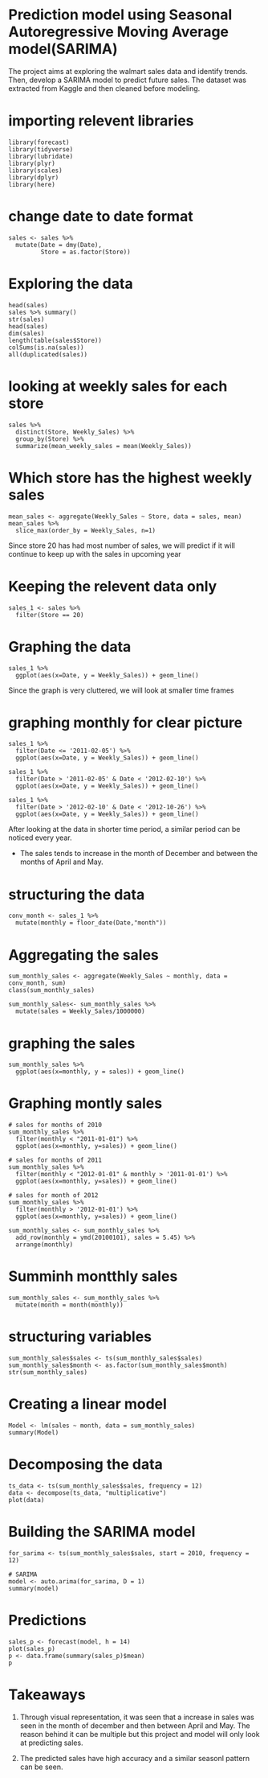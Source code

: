 # Prediction model using Seasonal Autoregressive Moving Average model(SARIMA) 

The project aims at exploring the walmart sales data and identify trends. Then, develop a SARIMA model to predict future sales. The dataset was extracted from Kaggle and then cleaned before modeling.

# importing relevent libraries 
```
library(forecast)
library(tidyverse)
library(lubridate)
library(plyr)
library(scales)
library(dplyr)
library(here)
```


# change date to date format 
```
sales <- sales %>%
  mutate(Date = dmy(Date),
         Store = as.factor(Store))
```

# Exploring the data 
```
head(sales)
sales %>% summary()
str(sales)
head(sales)
dim(sales)
length(table(sales$Store))
colSums(is.na(sales))
all(duplicated(sales))
```

# looking at weekly sales for each store 
```
sales %>%
  distinct(Store, Weekly_Sales) %>%
  group_by(Store) %>%
  summarize(mean_weekly_sales = mean(Weekly_Sales))
```
  

# Which store has the highest weekly sales 
```
mean_sales <- aggregate(Weekly_Sales ~ Store, data = sales, mean)
mean_sales %>% 
  slice_max(order_by = Weekly_Sales, n=1)
```

Since store 20 has had most number of sales, we will predict if it will continue to keep up with the sales in upcoming year

# Keeping the relevent data only 
```
sales_1 <- sales %>% 
  filter(Store == 20)
```

# Graphing the data 
```
sales_1 %>%
  ggplot(aes(x=Date, y = Weekly_Sales)) + geom_line()
```

Since the graph is very cluttered, we will look at smaller time frames 

# graphing monthly for clear picture 
```
sales_1 %>%
  filter(Date <= '2011-02-05') %>%
  ggplot(aes(x=Date, y = Weekly_Sales)) + geom_line()

sales_1 %>%
  filter(Date > '2011-02-05' & Date < '2012-02-10') %>%
  ggplot(aes(x=Date, y = Weekly_Sales)) + geom_line()

sales_1 %>%
  filter(Date > '2012-02-10' & Date < '2012-10-26') %>%
  ggplot(aes(x=Date, y = Weekly_Sales)) + geom_line()
````
After looking at the data in shorter time period, a similar period can be noticed every year. 
- The sales tends to increase in the month of December and between the months of April and May.

# structuring the data
```
conv_month <- sales_1 %>%
  mutate(monthly = floor_date(Date,"month"))
```

# Aggregating the sales 
```
sum_monthly_sales <- aggregate(Weekly_Sales ~ monthly, data = conv_month, sum)
class(sum_monthly_sales)

sum_monthly_sales<- sum_monthly_sales %>%
  mutate(sales = Weekly_Sales/1000000)
```

# graphing the sales 
```
sum_monthly_sales %>%
  ggplot(aes(x=monthly, y = sales)) + geom_line()
```
# Graphing montly sales 
```
# sales for months of 2010
sum_monthly_sales %>%
  filter(monthly < "2011-01-01") %>%
  ggplot(aes(x=monthly, y=sales)) + geom_line() 
```
```
# sales for months of 2011
sum_monthly_sales %>%
  filter(monthly < "2012-01-01" & monthly > '2011-01-01') %>%
  ggplot(aes(x=monthly, y=sales)) + geom_line()
```

```
# sales for month of 2012
sum_monthly_sales %>%
  filter(monthly > '2012-01-01') %>%
  ggplot(aes(x=monthly, y=sales)) + geom_line()
```
```
sum_monthly_sales <- sum_monthly_sales %>%
  add_row(monthly = ymd(20100101), sales = 5.45) %>%
  arrange(monthly)
```
# Summinh montthly sales 
```
sum_monthly_sales <- sum_monthly_sales %>%
  mutate(month = month(monthly))
```

# structuring variables
```
sum_monthly_sales$sales <- ts(sum_monthly_sales$sales)
sum_monthly_sales$month <- as.factor(sum_monthly_sales$month)
str(sum_monthly_sales)
```

# Creating a linear model 
```
Model <- lm(sales ~ month, data = sum_monthly_sales)
summary(Model)
```

# Decomposing the data
```
ts_data <- ts(sum_monthly_sales$sales, frequency = 12)
data <- decompose(ts_data, "multiplicative")
plot(data)
```
# Building the SARIMA model 
```
for_sarima <- ts(sum_monthly_sales$sales, start = 2010, frequency = 12)

# SARIMA
model <- auto.arima(for_sarima, D = 1)
summary(model)
```
# Predictions 
```
sales_p <- forecast(model, h = 14)
plot(sales_p)
p <- data.frame(summary(sales_p)$mean)
p
```

# Takeaways 

1. Through visual representation, it was seen that a increase in sales was seen in the month of december and then between April and May. The reason behind it can be multiple
but this project and model will only look at predicting sales. 

2. The predicted sales have high accuracy and a similar seasonl pattern can be seen. 

